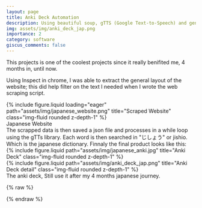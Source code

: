 ```yaml
---
layout: page
title: Anki Deck Automation
description: Using beautiful soup, gTTS (Google Text-to-Speech) and genanki python libraries, I created a script that scrapes a japanese website to create a anki deck for the book みんなの日本語.
img: assets/img/anki_deck_jap.png
importance: 2
category: software
giscus_comments: false
---
```


This projects is one of the coolest projects since it really benifited me, 4 months in, until now.

Using Inspect in chrome, I was able to extract the general layout of the website; this did help filter on the text I needed when I wrote the web scraping script.
<div class="row">
    <div class="col-sm mt-3 mt-md-0">
        {% include figure.liquid loading="eager" path="assets/img/japanese_website.png" title="Scraped Website" class="img-fluid rounded z-depth-1" %}
    </div>
</div>
<div class="caption">
    Japanese Website
</div>
The scrapped data is then saved a json file and processes in a while loop using the gTTs library. Each word is then searched in "じしょう" or jishio. Which is the japanese dictionary. Finnaly the final product looks like this:

<div class="row justify-content-sm-center">
    <div class="col-sm-6 mt-3 mt-md-0">
        {% include figure.liquid path="assets/img/japanese_anki.jpg" title="Anki Deck" class="img-fluid rounded z-depth-1" %}
    </div>
    <div class="col-sm-6 mt-3 mt-md-0">
        {% include figure.liquid path="assets/img/anki_deck_jap.png" title="Anki Deck detail" class="img-fluid rounded z-depth-1" %}
    </div>
</div>
<div class="caption">
    The anki deck, Still use it after my 4 months japanese journey.
</div>

{% raw %}


{% endraw %}
